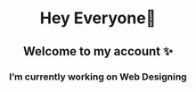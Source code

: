 <h1 align="center">Hey Everyone👋 </h1>
<h2 align="center"> Welcome to my account ✨</h2>
<h3 align="center">I’m currently working on Web Designing</h3>
<!--<h4 align="center"> I’m currently learning Python and Backend Development</h4>-->
<!--
**nishatcse25/nishatcse25** is a ✨ _special_ ✨ repository because its `README.md` (this file) appears on your GitHub profile.

Here are some ideas to get you started:

 <h4 align="center">I’m currently working on Web Designing</h4>
 <h4 align="center"> I’m currently learning Python and Backend Development</h4>
- 👯 I’m looking to collaborate on ...
- 🤔 I’m looking for help with ...
- 💬 Ask me about ...
- 📫 How to reach me: ...
- 😄 Pronouns: ...
- ⚡ Fun fact: ...
-->

